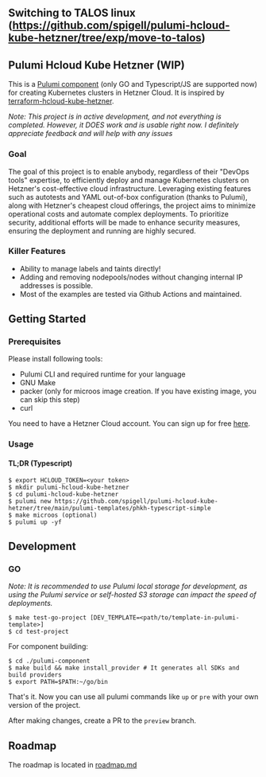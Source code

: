 ## Switching to TALOS linux (https://github.com/spigell/pulumi-hcloud-kube-hetzner/tree/exp/move-to-talos)

## Pulumi Hcloud Kube Hetzner (WIP)
This is a [Pulumi component](https://www.pulumi.com/docs/concepts/resources/components) (only GO and Typescript/JS are supported now) for creating Kubernetes clusters in Hetzner Cloud. It is inspired by [terraform-hcloud-kube-hetzner](https://github.com/kube-hetzner/terraform-hcloud-kube-hetzner).

*Note: This project is in active development, and not everything is completed. However, it DOES work and is usable right now. I definitely appreciate feedback and will help with any issues*

### Goal
The goal of this project is to enable anybody, regardless of their "DevOps tools" expertise, to efficiently deploy and manage Kubernetes clusters on Hetzner's cost-effective cloud infrastructure. Leveraging existing features such as autotests and YAML out-of-box configuration (thanks to Pulumi), along with Hetzner's cheapest cloud offerings, the project aims to minimize operational costs and automate complex deployments. To prioritize security, additional efforts will be made to enhance security measures, ensuring the deployment and running are highly secured.

### Killer Features
- Ability to manage labels and taints directly!
- Adding and removing nodepools/nodes without changing internal IP addresses is possible.
- Most of the examples are tested via Github Actions and maintained.

## Getting Started
### Prerequisites
Please install following tools:
- Pulumi CLI and required runtime for your language
- GNU Make
- packer (only for microos image creation. If you have existing image, you can skip this step)
- curl

You need to have a Hetzner Cloud account. You can sign up for free [here](https://hetzner.com/cloud/).

### Usage
#### TL;DR (Typescript)
```
$ export HCLOUD_TOKEN=<your token>
$ mkdir pulumi-hcloud-kube-hetzner
$ cd pulumi-hcloud-kube-hetzner
$ pulumi new https://github.com/spigell/pulumi-hcloud-kube-hetzner/tree/main/pulumi-templates/phkh-typescript-simple
$ make microos (optional)
$ pulumi up -yf
```

## Development
### GO
*Note: It is recommended to use Pulumi local storage for development, as using the Pulumi service or self-hosted S3 storage can impact the speed of deployments.*
```
$ make test-go-project [DEV_TEMPLATE=<path/to/template-in-pulumi-template>]
$ cd test-project
```

For component building:
```
$ cd ./pulumi-component
$ make build && make install_provider # It generates all SDKs and build providers
$ export PATH=$PATH:~/go/bin
```

That's it. Now you can use all pulumi commands like `up` or `pre` with your own version of the project.

After making changes, create a PR to the `preview` branch.

## Roadmap
The roadmap is located in [roadmap.md](./docs/roadmap.md)
